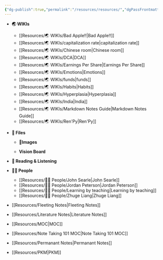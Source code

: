 ```yaml
---
{"dg-publish":true,"permalink":"/resources/resources/","dgPassFrontmatter":true,"noteIcon":"1","created":"2023-11-14T21:08:33.978+05:30","updated":"2023-12-12T23:35:01.216+05:30"}
---
```



- **🌏 WIKIs**
	- [[Resources/🌏 WIKIs/Bad Apple!!\|Bad Apple!!]]
	- [[Resources/🌏 WIKIs/capitalization rate\|capitalization rate]]
	- [[Resources/🌏 WIKIs/Chinese room\|Chinese room]]
	- [[Resources/🌏 WIKIs/DCA\|DCA]]
	- [[Resources/🌏 WIKIs/Earnings Per Share\|Earnings Per Share]]
	- [[Resources/🌏 WIKIs/Emotions\|Emotions]]
	- [[Resources/🌏 WIKIs/funds\|funds]]
	- [[Resources/🌏 WIKIs/Habits\|Habits]]
	- [[Resources/🌏 WIKIs/Hyperplasia\|Hyperplasia]]
	- [[Resources/🌏 WIKIs/India\|India]]
	- [[Resources/🌏 WIKIs/Markdown Notes Guide\|Markdown Notes Guide]]
	- [[Resources/🌏 WIKIs/Ren'Py\|Ren'Py]]
- **📁 Files**
	- **📸Images**

	- **Vision Board**

- **📖 Reading & Listening**
- **🤼‍♂️ People**
	- [[Resources/🤼‍♂️ People/John Searle\|John Searle]]
	- [[Resources/🤼‍♂️ People/Jordan Peterson\|Jordan Peterson]]
	- [[Resources/🤼‍♂️ People/Learning by teaching\|Learning by teaching]]
	- [[Resources/🤼‍♂️ People/Zhuge Liang\|Zhuge Liang]]
- [[Resources/Fleeting Notes\|Fleeting Notes]]
- [[Resources/Literature Notes\|Literature Notes]]
- [[Resources/MOC\|MOC]]
- [[Resources/Note Taking 101 MOC\|Note Taking 101 MOC]]
- [[Resources/Permanant Notes\|Permanant Notes]]
- [[Resources/PKM\|PKM]]

